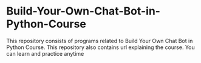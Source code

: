# Build-Your-Own-Chat-Bot-in-Python-Course
This repository consists of programs related to Build Your Own Chat Bot in Python Course. This repository also contains url explaining the course. You can learn and practice anytime
